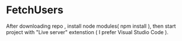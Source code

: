 # FetchUsers
After downloading repo , install node modules( npm install ), then start project with "Live server" extenstion ( I prefer Visual Studio Code ).
